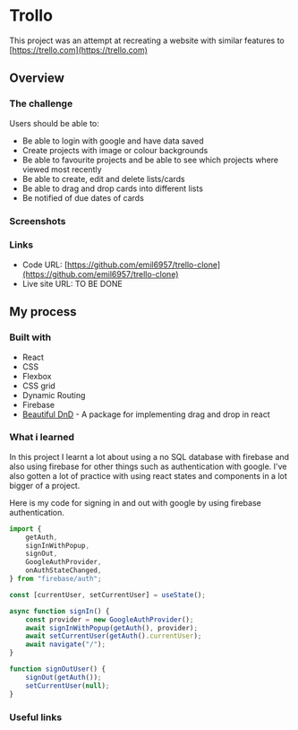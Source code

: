 # Trollo

This project was an attempt at recreating a website with similar features to [https://trello.com](https://trello.com)

## Overview

### The challenge

Users should be able to:

- Be able to login with google and have data saved
- Create projects with image or colour backgrounds
- Be able to favourite projects and be able to see which projects where viewed most recently
- Be able to create, edit and delete lists/cards
- Be able to drag and drop cards into different lists
- Be notified of due dates of cards

### Screenshots

### Links

- Code URL: [https://github.com/emil6957/trello-clone](https://github.com/emil6957/trello-clone)
- Live site URL: TO BE DONE

## My process

### Built with

- React
- CSS
- Flexbox
- CSS grid
- Dynamic Routing
- Firebase
- [Beautiful DnD](https://github.com/atlassian/react-beautiful-dnd) - A package for implementing drag and drop in react

### What i learned

In this project I learnt a lot about using a no SQL database with firebase and also using firebase for other things such as authentication with google.
I've also gotten a lot of practice with using react states and components in a lot bigger of a project.

Here is my code for signing in and out with google by using firebase authentication.
```js
import {
    getAuth,
    signInWithPopup,
    signOut,
    GoogleAuthProvider,
    onAuthStateChanged,
} from "firebase/auth";

const [currentUser, setCurrentUser] = useState();

async function signIn() {
    const provider = new GoogleAuthProvider();
    await signInWithPopup(getAuth(), provider);
    await setCurrentUser(getAuth().currentUser);
    await navigate("/");
}

function signOutUser() {
    signOut(getAuth());
    setCurrentUser(null);
}
```

### Useful links
